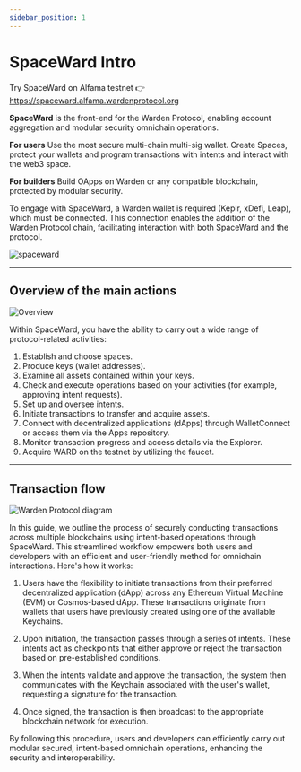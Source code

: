 ```yaml
---
sidebar_position: 1
---
```


# SpaceWard Intro

Try SpaceWard on Alfama testnet  👉  https://spaceward.alfama.wardenprotocol.org

**SpaceWard**  is the front-end for the Warden Protocol, enabling account aggregation and modular security omnichain operations.

**For users**  Use the most secure multi-chain multi-sig wallet. Create Spaces, protect your wallets and program transactions with intents and interact with the web3 space.

**For builders**  Build OApps on Warden or any compatible blockchain, protected by modular security.

To engage with SpaceWard, a Warden wallet is required (Keplr, xDefi, Leap), which must be connected. This connection enables the addition of the Warden Protocol chain, facilitating interaction with both SpaceWard and the protocol.

![spaceward](https://i.ibb.co/3yTD32Q/Screenshot-2024-02-15-at-15-58-13.png)

****
## Overview of the main actions

![Overview](https://i.ibb.co/j8pkPqR/Screenshot-2024-02-15-at-18-58-20.png)

Within SpaceWard, you have the ability to carry out a wide range of protocol-related activities:

1.  Establish and choose spaces.
2.  Produce keys (wallet addresses).
3.  Examine all assets contained within your keys.
4.  Check and execute operations based on your activities (for example, approving intent requests).
5.  Set up and oversee intents.
6.  Initiate transactions to transfer and acquire assets.
7.  Connect with decentralized applications (dApps) through WalletConnect or access them via the Apps repository.
8.  Monitor transaction progress and access details via the Explorer.
9.  Acquire WARD on the testnet by utilizing the faucet.

***

## Transaction flow


![Warden Protocol diagram](https://i.ibb.co/6yYvGJK/Screenshot-2024-02-09-at-12-21-22.png)

In this guide, we outline the process of securely conducting transactions across multiple blockchains using intent-based operations through SpaceWard. This streamlined workflow empowers both users and developers with an efficient and user-friendly method for omnichain interactions. Here's how it works:

1.  Users have the flexibility to initiate transactions from their preferred decentralized application (dApp) across any Ethereum Virtual Machine (EVM) or Cosmos-based dApp. These transactions originate from wallets that users have previously created using one of the available Keychains.
    
2.  Upon initiation, the transaction passes through a series of intents. These intents act as checkpoints that either approve or reject the transaction based on pre-established conditions.
    
3.  When the intents validate and approve the transaction, the system then communicates with the Keychain associated with the user's wallet, requesting a signature for the transaction.
    
4.  Once signed, the transaction is then broadcast to the appropriate blockchain network for execution.

By following this procedure, users and developers can efficiently carry out modular secured, intent-based omnichain operations, enhancing the security and interoperability.